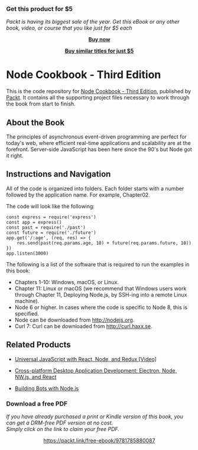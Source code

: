 
### Get this product for $5

<i>Packt is having its biggest sale of the year. Get this eBook or any other book, video, or course that you like just for $5 each</i>


<b><p align='center'>[Buy now](https://packt.link/9781849517188)</p></b>


<b><p align='center'>[Buy similar titles for just $5](https://subscription.packtpub.com/search)</p></b>


# Node Cookbook - Third Edition
This is the code repository for [Node Cookbook - Third Edition](https://www.packtpub.com/web-development/node-cookbook-third-edition?utm_source=github&utm_medium=repository&utm_campaign=9781785880087), published by [Packt](https://www.packtpub.com/?utm_source=github). It contains all the supporting project files necessary to work through the book from start to finish.
## About the Book
The principles of asynchronous event-driven programming are perfect for today's web, where efficient real-time applications and scalability are at the forefront. Server-side JavaScript has been here since the 90's but Node got it right.
## Instructions and Navigation
All of the code is organized into folders. Each folder starts with a number followed by the application name. For example, Chapter02.



The code will look like the following:
```
const express = require('express')
const app = express()
const past = require('./past')
const future = require('./future')
app.get('/:age', (req, res) => {
    res.send(past(req.params.age, 10) + future(req.params.future, 10))
})
app.listen(3000)
```

The following is a list of the software that is required to run the examples in this book:
* Chapters 1-10: Windows, macOS, or Linux.
* Chapter 11: Linux or macOS (we recommend that Windows users work through Chapter 11, Deploying Node.js, by SSH-ing into a remote Linux machine).
* Node 6 or higher. In cases where the code is specific to Node 8, this is specified.
* Node can be downloaded from http://nodejs.org.
* Curl 7: Curl can be downloaded from http://curl.haxx.se.

## Related Products
* [Universal JavaScript with React, Node, and Redux [Video]](https://www.packtpub.com/web-development/universal-javascript-react-node-and-redux-video?utm_source=github&utm_medium=repository&utm_campaign=9781787286795)

* [Cross-platform Desktop Application Development: Electron, Node, NW.js, and React](https://www.packtpub.com/web-development/cross-platform-desktop-application-development-electron-node-nwjs-and-react?utm_source=github&utm_medium=repository&utm_campaign=9781788295697)

* [Building Bots with Node.js](https://www.packtpub.com/application-development/building-bots-nodejs?utm_source=github&utm_medium=repository&utm_campaign=9781786465450)
### Download a free PDF

 <i>If you have already purchased a print or Kindle version of this book, you can get a DRM-free PDF version at no cost.<br>Simply click on the link to claim your free PDF.</i>
<p align="center"> <a href="https://packt.link/free-ebook/9781785880087">https://packt.link/free-ebook/9781785880087 </a> </p>